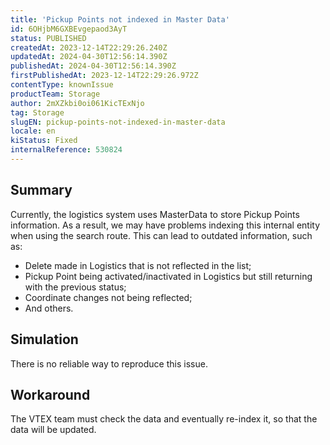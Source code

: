 ```yaml
---
title: 'Pickup Points not indexed in Master Data'
id: 6OHjbM6GXBEvgepaod3AyT
status: PUBLISHED
createdAt: 2023-12-14T22:29:26.240Z
updatedAt: 2024-04-30T12:56:14.390Z
publishedAt: 2024-04-30T12:56:14.390Z
firstPublishedAt: 2023-12-14T22:29:26.972Z
contentType: knownIssue
productTeam: Storage
author: 2mXZkbi0oi061KicTExNjo
tag: Storage
slugEN: pickup-points-not-indexed-in-master-data
locale: en
kiStatus: Fixed
internalReference: 530824
---
```


## Summary


Currently, the logistics system uses MasterData to store Pickup Points information. As a result, we may have problems indexing this internal entity when using the search route. This can lead to outdated information, such as:

- Delete made in Logistics that is not reflected in the list;
- Pickup Point being activated/inactivated in Logistics but still returning with the previous status;
- Coordinate changes not being reflected;
- And others.


##

## Simulation


There is no reliable way to reproduce this issue.


##

## Workaround


The VTEX team must check the data and eventually re-index it, so that the data will be updated.




